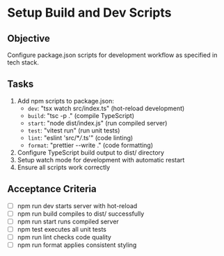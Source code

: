 # Setup Build and Dev Scripts

## Objective

Configure package.json scripts for development workflow as specified in tech stack.

## Tasks

1. Add npm scripts to package.json:
   - `dev`: "tsx watch src/index.ts" (hot-reload development)
   - `build`: "tsc -p ." (compile TypeScript)
   - `start`: "node dist/index.js" (run compiled server)
   - `test`: "vitest run" (run unit tests)
   - `lint`: "eslint 'src/\*_/_.ts'" (code linting)
   - `format`: "prettier --write ." (code formatting)
2. Configure TypeScript build output to dist/ directory
3. Setup watch mode for development with automatic restart
4. Ensure all scripts work correctly

## Acceptance Criteria

- [ ] npm run dev starts server with hot-reload
- [ ] npm run build compiles to dist/ successfully
- [ ] npm run start runs compiled server
- [ ] npm test executes all unit tests
- [ ] npm run lint checks code quality
- [ ] npm run format applies consistent styling
